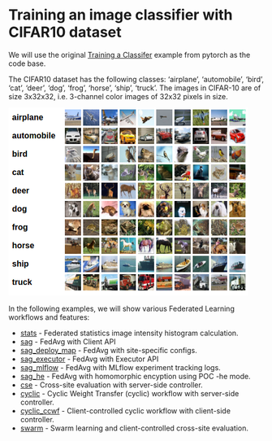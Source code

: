 
# Training an image classifier with CIFAR10 dataset
 
We will use the original [Training a Classifer](https://pytorch.org/tutorials/beginner/blitz/cifar10_tutorial.html)
example from pytorch as the code base.  

The CIFAR10 dataset has the following classes: ‘airplane’, ‘automobile’, ‘bird’, ‘cat’, ‘deer’, ‘dog’, ‘frog’, ‘horse’, ‘ship’, ‘truck’.
The images in CIFAR-10 are of size 3x32x32, i.e. 3-channel color images of 32x32 pixels in size.

![image](data/cifar10.png)

In the following examples, we will show various Federated Learning workflows and features:

* [stats](stats) - Federated statistics image intensity histogram calculation.
* [sag](sag) - FedAvg with Client API
* [sag_deploy_map](sag_deploy_map) - FedAvg with site-specific configs.
* [sag_executor](sag_executor) - FedAvg with Executor API
* [sag_mlflow](sag_mlflow) - FedAvg with MLflow experiment tracking logs.
* [sag_he](sag_he) - FedAvg with homomorphic encyption using POC -he mode.
* [cse](cse) - Cross-site evaluation with server-side controller.
* [cyclic](cyclic) - Cyclic Weight Transfer (cyclic) workflow with server-side controller.
* [cyclic_ccwf](cyclic_ccwf) - Client-controlled cyclic workflow with client-side controller.
* [swarm](swarm) - Swarm learning and client-controlled cross-site evaluation.
